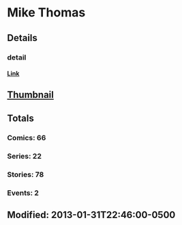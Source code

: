 # Mike  Thomas 
## Details
### detail
#### [Link](http://marvel.com/comics/creators/5073/mike_thomas?utm_campaign=apiRef&utm_source=225578a89fc76f3d20fbffda5d17a88d)
## [Thumbnail](http://i.annihil.us/u/prod/marvel/i/mg/d/60/4c36518648041.jpg)
## Totals
### Comics: 66
### Series: 22
### Stories: 78
### Events: 2
## Modified: 2013-01-31T22:46:00-0500